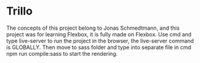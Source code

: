 # Trillo
The concepts of this project belong to Jonas Schmedtmann, and this project was for  learning Flexbox, it is fully made on Flexbox.
Use cmd and type  live-server  to run the project in the browser, the live-server command is GLOBALLY. Then move to sass folder and type into separate file in cmd npm run compile:sass to start the rendering. 
